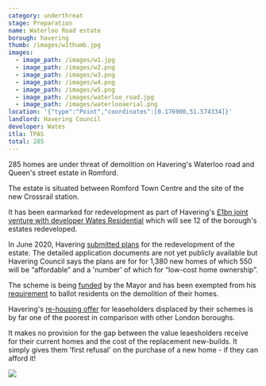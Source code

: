 ```yaml
---
category: underthreat
stage: Preparation
name: Waterloo Road estate 
borough: havering
thumb: /images/w1thumb.jpg
images:
  - image_path: /images/w1.jpg
  - image_path: /images/w2.png
  - image_path: /images/w3.png
  - image_path: /images/w4.png
  - image_path: /images/w5.png
  - image_path: /images/waterloo_road.jpg
  - image_path: /images/waterlooaerial.png
location: '{"type":"Point","coordinates":[0.176900,51.574334]}'
landlord: Havering Council
developer: Wates
itla: TPAS
total: 285
---
```

285 homes are under threat of demolition on Havering's Waterloo road and Queen's street estate in Romford.

The estate is situated between Romford Town Centre and the site of the new Crossrail station.

It has been earmarked for redevelopment as part of Havering's [£1bn joint venture with developer Wates Residential](https://www.wates.co.uk/articles/case-study/borough-of-havering-housing-redevelopment/) which will see 12 of the borough's estates redeveloped.

In June 2020, Havering [submitted plans](https://www.pbctoday.co.uk/news/planning-construction-news/waterloo-estate-regeneration/77408/) for the redevelopment of the estate. The detailed application documents are not yet publicly available but Havering Council says the plans are for for 1,380 new homes of which 550 will be “affordable” and a 'number' of which for “low-cost home ownership”.

The scheme is being [funded](/approved/funding) by the Mayor and has been exempted from his [requirement](/approved/ballotexemptions) to ballot residents on the demolition of their homes.

Havering's [re-housing offer](https://www.havering.gov.uk/download/downloads/id/1877/information_for_property_owners.pdf) for leaseholders displaced by their schemes is by far one of the poorest in comparison with other London boroughs.

It makes no provision for the gap between the value leaesholders receive for their current homes and the cost of the replacement new-builds. It simply gives them 'first refusal' on the purchase of a new home - if they can afford it!

<img src="/images/firstrefusal.png" class="img-fluid rounded img-thumbnail">
